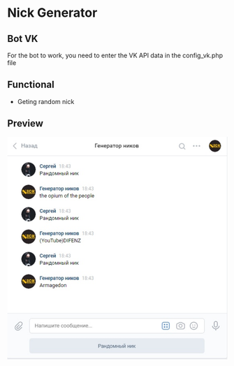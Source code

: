 # Nick Generator

## Bot VK
For the bot to work, you need to enter the VK API data in the config_vk.php file

## Functional
* Geting random nick

## Preview

![Превью](img/preview.png)
